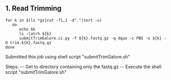 
## 1. Read Trimming
    for k in $(ls *gz|cut -f1,1 -d"."|sort -u)
       do 
          echo $k
          ls -latrh ${k}
          submitTrimGalore.cc.py -f ${k}.fastq.gz -q dque -c PBS -o ${k} -O trim.${k}.fastq.gz
    done

Submitted this job using shell script "submitTrimGalore.sh"

Steps:
  -- Get to directory containing only the fastq.gz
  -- Execute the shell script "submitTrimGalore.sh"
